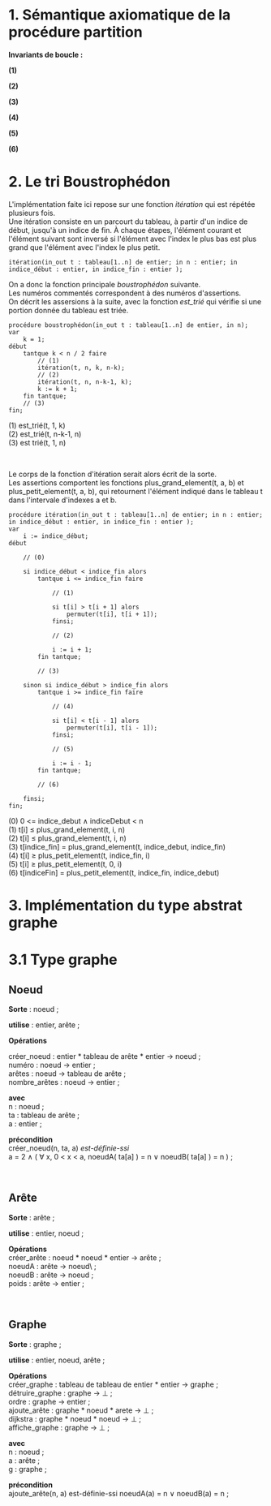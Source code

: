 # **1. Sémantique axiomatique de la procédure partition**

**Invariants de boucle :**

**(1)** 

**(2)**

**(3)**

**(4)**

**(5)**

**(6)**

# **2. Le tri Boustrophédon**

L'implémentation faite ici repose sur une fonction _itération_ qui est répétée plusieurs fois.<br/>
Une itération consiste en un parcourt du tableau, à partir d'un indice de début, jusqu'à un indice de fin.
À chaque étapes, l'élément courant et l'élément suivant sont inversé si l'élément avec l'index le plus bas est plus grand que l'élément avec l'index le plus petit.

```
itération(in_out t : tableau[1..n] de entier; in n : entier; in indice_début : entier, in indice_fin : entier );
```

On a donc la fonction principale _boustrophédon_ suivante.<br/>
Les numéros commentés correspondent à des numéros d'assertions.<br/>
On décrit les assersions à la suite, avec la fonction _est\_trié_ qui vérifie si une portion donnée du tableau est triée.

```
procédure boustrophédon(in_out t : tableau[1..n] de entier, in n);
var
    k = 1;
début
    tantque k < n / 2 faire
        // (1)
        itération(t, n, k, n-k);
        // (2)
        itération(t, n, n-k-1, k);
        k := k + 1;
    fin tantque;
    // (3)
fin;
```

(1) est_trié(t, 1, k)<br/>
(2) est_trié(t, n-k-1, n)<br/>
(3) est trié(t, 1, n)<br/>

<br/>

Le corps de la fonction d'itération serait alors écrit de la sorte.<br/>
Les assertions comportent les fonctions plus_grand_element(t, a, b) et plus_petit_element(t, a, b), qui retournent l'élément indiqué dans le tableau t dans l'intervale d'indexes a et b.

```
procédure itération(in_out t : tableau[1..n] de entier; in n : entier; in indice_début : entier, in indice_fin : entier );
var
    i := indice_début;
début
    
    // (0)

    si indice_début < indice_fin alors
        tantque i <= indice_fin faire

            // (1)

            si t[i] > t[i + 1] alors
                permuter(t[i], t[i + 1]);
            finsi;

            // (2)

            i := i + 1;
        fin tantque;

        // (3)

    sinon si indice_début > indice_fin alors
        tantque i >= indice_fin faire

            // (4)

            si t[i] < t[i - 1] alors
                permuter(t[i], t[i - 1]);
            finsi;

            // (5)

            i := i - 1;
        fin tantque;

        // (6)

    finsi;
fin;
```

(0) 0 <= indice_debut $\wedge$ indiceDebut < n<br/>
(1) t[i] $\le$ plus_grand_element(t, i, n)<br/>
(2) t[i] $\le$ plus_grand_element(t, i, n)<br/>
(3) t[indice_fin] = plus_grand_element(t, indice_debut, indice_fin)<br/>
(4) t[i] $\ge$ plus_petit_element(t, indice_fin, i)<br/>
(5) t[i] $\ge$ plus_petit_element(t, 0, i)<br/>
(6) t[indiceFin] = plus_petit_element(t, indice_fin, indice_debut)<br/>


# **3. Implémentation du type abstrat graphe**

# 3.1 Type graphe

## Noeud

__Sorte__ : noeud ;

__utilise__ : entier, arête ;

__Opérations__

créer_noeud : entier * tableau de arête * entier $\to$ noeud ;<br/>
numéro : noeud $\to$ entier ;<br/>
arêtes : noeud $\to$ tableau de arête ;<br/>
nombre_arêtes : noeud $\to$ entier ;<br/>

__avec__<br/>
n : noeud ;<br/>
ta : tableau de arête ;<br/>
a : entier ;<br/>

__précondition__<br/>
créer_noeud(n, ta, a) _est-définie-ssi_ <br/> a = 2 $\wedge$ ( $\forall$ x, 0 < x < a, noeudA( ta[a] ) = n $\vee$ noeudB( ta[a] ) = n ) ;<br/>

<br/>

## Arête

__Sorte__ : arête ;

__utilise__ : entier, noeud ;

__Opérations__<br/>
créer_arête : noeud * noeud * entier $\to$ arête ;<br/>
noeudA : arête $\to$ noeud\ ;<br/>
noeudB : arête $\to$ noeud ;<br/>
poids : arête $\to$ entier ;<br/>

<br/>

## Graphe

__Sorte__ : graphe ;

__utilise__ : entier, noeud, arête ;

__Opérations__<br/>
créer_graphe : tableau de tableau de entier * entier $\to$ graphe ;<br/>
détruire_graphe : graphe $\to\ \perp$ ;<br/>
ordre : graphe $\to$ entier ;<br/>
ajoute_arête : graphe * noeud * arete $\to\ \perp$ ;<br/>
dijkstra : graphe * noeud * noeud $\to\ \perp$ ;<br/>
affiche_graphe : graphe $\to\ \perp$ ;<br/>

__avec__<br/>
n : noeud ;<br/>
a : arête ;<br/>
g : graphe ;<br/>

__précondition__<br/>
ajoute_arête(n, a) est-définie-ssi noeudA(a) = n $\vee$ noeudB(a) = n ;<br/>